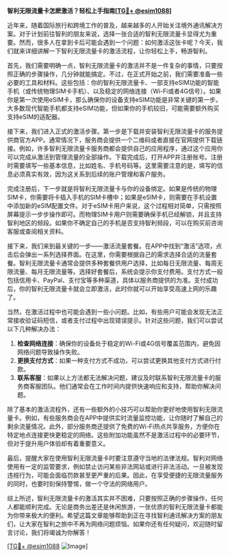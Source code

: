 **智利无限流量卡怎麽激活？轻松上手指南[[TG💪+ @esim1088](https://t.me/s/esim1088)]**

近年来，随着国际旅行和跨境工作的普及，越来越多的人开始关注境外通讯解决方案。对于计划前往智利的朋友来说，选择一张合适的智利无限流量卡显得尤为重要。然而，很多人在拿到卡后可能会遇到一个问题：如何激活这张卡呢？今天，我们就来详细讲解一下智利无限流量卡的激活流程，让你轻松上手，畅游智利。

首先，我们需要明确一点，智利无限流量卡的激活并不是一件复杂的事情，只要按照正确的步骤操作，几分钟就能搞定。不过，在正式开始之前，我们需要准备一些必要的工具和材料。这些包括：你的智利无限流量卡、一部支持eSIM功能的智能手机（或传统物理SIM卡手机）、以及稳定的网络连接（Wi-Fi或者4G信号）。如果你是第一次使用eSIM卡，那么确保你的设备支持eSIM功能是非常关键的第一步。大多数现代智能手机都支持eSIM功能，但如果你的手机较旧，可能需要额外购买支持eSIM的适配器。

接下来，我们进入正式的激活步骤。第一步是下载并安装智利无限流量卡的服务提供商官方APP。通常情况下，服务商会提供一个二维码或者直接在官网提供下载链接。例如，许多智利无限流量卡服务商都会提供自己的应用程序，通过这个应用你可以完成从激活到管理流量的全部操作。下载完成后，打开APP并注册账号。注册时需要填写一些基本信息，比如姓名、手机号码等。这里需要注意的是，填写的信息必须真实有效，因为这关系到后续的账户管理和客户服务。

完成注册后，下一步就是将智利无限流量卡与你的设备绑定。如果是传统的物理SIM卡，你需要将卡插入手机的SIM卡槽中；如果是eSIM卡，则需要在手机设置中添加新的eSIM配置文件。对于eSIM卡用户来说，这个过程相对简单，只需按照屏幕提示一步步操作即可。而物理SIM卡用户则需要确保手机已经解锁，并且支持智利地区的频段。如果你不确定自己的手机是否支持智利频段，可以在购买前咨询客服或查阅相关资料。

接下来，我们来到最关键的一步——激活流量套餐。在APP中找到“激活”选项，点击后会弹出一系列选择界面。在这里，你需要根据自己的需求选择合适的流量套餐。智利无限流量卡通常会提供多种套餐供用户选择，比如每日无限流量、每周无限流量、每月无限流量等。选择好套餐后，系统会提示你支付费用。支付方式一般包括信用卡、PayPal、支付宝等多种渠道，具体以服务商提供的为准。支付成功后，你的智利无限流量卡就会立即激活，此时你就可以开始享受高速上网的乐趣了。

当然，在激活过程中也可能会遇到一些小问题。比如，有些用户可能会发现无法正常接收验证码短信，或者支付过程中出现错误提示。针对这些问题，我们可以尝试以下几种解决办法：

1. **检查网络连接**：确保你的设备处于稳定的Wi-Fi或4G信号覆盖范围内，避免因网络问题导致操作失败。
2. **更换支付方式**：如果一种支付方式不成功，可以尝试更换其他支付方式进行付款。
3. **联系客服**：如果以上方法都无法解决问题，建议及时联系智利无限流量卡的服务商客服团队。他们通常会在工作时间内提供快速响应和支持，帮助你解决问题。

除了基本的激活流程外，还有一些额外的小技巧可以帮助你更好地使用智利无限流量卡。例如，有些服务商会在APP中提供实时流量监控功能，让你随时了解自己的剩余流量情况。此外，部分服务商还提供了免费的Wi-Fi热点共享服务，方便你在特定地点连接更快更稳定的网络。这些附加功能虽然不是激活过程中的必要环节，但对于提升用户体验却有着重要意义。

最后，提醒大家在使用智利无限流量卡时要注意遵守当地的法律法规。智利对网络使用有一定的监管要求，例如禁止访问某些非法网站或进行非法活动。一旦被发现违规行为，可能会面临罚款甚至更严重的后果。因此，在享受便捷的无限流量服务的同时，也要时刻保持警惕，做一个守法的网络用户。

综上所述，智利无限流量卡的激活其实并不困难，只要按照正确的步骤操作，任何人都能顺利完成。无论是商务出差还是休闲旅游，一张优质的智利无限流量卡都能为你带来极大的便利。希望这篇文章能够帮助到正在寻找智利通讯解决方案的朋友们，让大家在智利之旅中不再为网络问题烦恼。如果你还有任何疑问，欢迎随时留言讨论，我们将竭诚为你解答！

[[TG💪+ @esim1088](https://t.me/s/esim1088) ![Image](https://i.postimg.cc/4NQfJmqS/Snipaste-2025-05-13-00-14-12.png)]